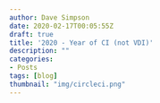 ```yaml
---
author: Dave Simpson
date: 2020-02-17T00:05:55Z
draft: true
title: '2020 - Year of CI (not VDI)'
description: ""
categories:
- Posts
tags: [blog]
thumbnail: "img/circleci.png"
---
```

